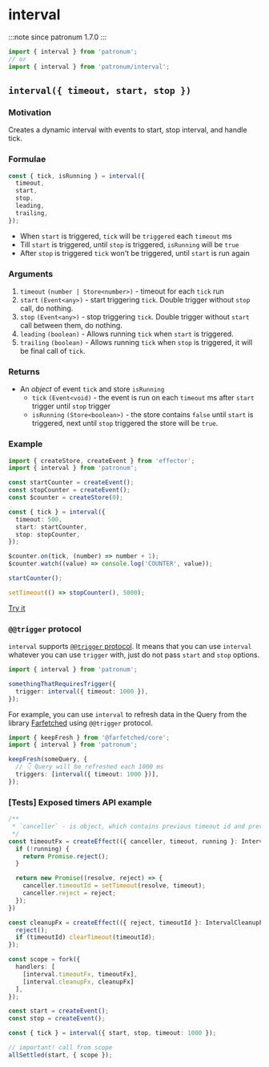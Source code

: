 # interval

:::note since
patronum 1.7.0
:::

```ts
import { interval } from 'patronum';
// or
import { interval } from 'patronum/interval';
```

## `interval({ timeout, start, stop })`

### Motivation

Creates a dynamic interval with events to start, stop interval, and handle tick.

### Formulae

```ts
const { tick, isRunning } = interval({
  timeout,
  start,
  stop,
  leading,
  trailing,
});
```

- When `start` is triggered, `tick` will be `triggered` each `timeout` ms
- Till `start` is triggered, until `stop` is triggered, `isRunning` will
  be `true`
- After `stop` is triggered `tick` won't be triggered, until `start` is run
  again

### Arguments

1. `timeout` `(number | Store<number>)` - timeout for each `tick` run
2. `start` `(Event<any>)` - start triggering `tick`. Double trigger
   without `stop` call, do nothing.
3. `stop` `(Event<any>)` - stop triggering `tick`. Double trigger
   without `start` call between them, do nothing.
4. `leading` `(boolean)` - Allows running `tick` when `start` is triggered.
5. `trailing` `(boolean)` - Allows running `tick` when `stop` is triggered, it
   will be final call of `tick`.

### Returns

- An _object_ of event `tick` and store `isRunning`
  - `tick` `(Event<void)` - the event is run on each `timeout` ms after `start`
    trigger until `stop` trigger
  - `isRunning` `(Store<boolean>)` - the store contains `false` until `start` is
    triggered, next until `stop` triggered the store will be `true`.

### Example

```ts
import { createStore, createEvent } from 'effector';
import { interval } from 'patronum';

const startCounter = createEvent();
const stopCounter = createEvent();
const $counter = createStore(0);

const { tick } = interval({
  timeout: 500,
  start: startCounter,
  stop: stopCounter,
});

$counter.on(tick, (number) => number + 1);
$counter.watch((value) => console.log('COUNTER', value));

startCounter();

setTimeout(() => stopCounter(), 5000);
```

[Try it](https://share.effector.dev/EOVzc3df)

### `@@trigger` protocol

`interval` supports [`@@trigger` protocol](https://withease.pages.dev/protocols/trigger.html). It means that you can use `interval` whatever you can use `trigger` with, just do not pass `start` and `stop` options.

```ts
import { interval } from 'patronum';

somethingThatRequiresTrigger({
  trigger: interval({ timeout: 1000 }),
});
```

For example, you can use `interval` to refresh data in the Query from the library [Farfetched](https://farfetched.pages.dev/tutorial/trigger_api.html#external-triggers) using `@@trigger` protocol.

```ts
import { keepFresh } from '@farfetched/core';
import { interval } from 'patronum';

keepFresh(someQuery, {
  // 👇 Query will be refreshed each 1000 ms
  triggers: [interval({ timeout: 1000 })],
});
```

### [Tests] Exposed timers API example

```ts
/**
 * `canceller` - is object, which contains previous timeout id and previous effect promise reject
 */
const timeoutFx = createEffect(({ canceller, timeout, running }: IntervalTimeoutFxProps) => {
  if (!running) {
    return Promise.reject();
  }

  return new Promise((resolve, reject) => {
    canceller.timeoutId = setTimeout(resolve, timeout);
    canceller.reject = reject;
  });
})

const cleanupFx = createEffect(({ reject, timeoutId }: IntervalCleanupFxProps) => {
  reject();
  if (timeoutId) clearTimeout(timeoutId);
});

const scope = fork({
  handlers: [
    [interval.timeoutFx, timeoutFx],
    [interval.cleanupFx, cleanupFx]
  ],
});

const start = createEvent();
const stop = createEvent();

const { tick } = interval({ start, stop, timeout: 1000 });

// important! call from scope
allSettled(start, { scope });
```
